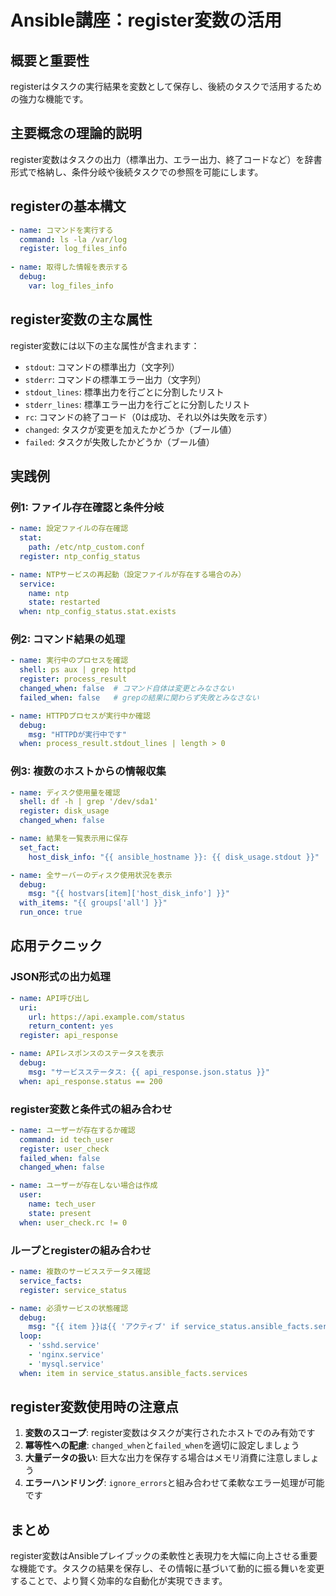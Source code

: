 # Ansible講座：register変数の活用

## 概要と重要性
registerはタスクの実行結果を変数として保存し、後続のタスクで活用するための強力な機能です。

## 主要概念の理論的説明
register変数はタスクの出力（標準出力、エラー出力、終了コードなど）を辞書形式で格納し、条件分岐や後続タスクでの参照を可能にします。

## registerの基本構文

```yaml
- name: コマンドを実行する
  command: ls -la /var/log
  register: log_files_info
  
- name: 取得した情報を表示する
  debug:
    var: log_files_info
```

## register変数の主な属性

register変数には以下の主な属性が含まれます：

- `stdout`: コマンドの標準出力（文字列）
- `stderr`: コマンドの標準エラー出力（文字列）
- `stdout_lines`: 標準出力を行ごとに分割したリスト
- `stderr_lines`: 標準エラー出力を行ごとに分割したリスト
- `rc`: コマンドの終了コード（0は成功、それ以外は失敗を示す）
- `changed`: タスクが変更を加えたかどうか（ブール値）
- `failed`: タスクが失敗したかどうか（ブール値）

## 実践例

### 例1: ファイル存在確認と条件分岐

```yaml
- name: 設定ファイルの存在確認
  stat:
    path: /etc/ntp_custom.conf
  register: ntp_config_status

- name: NTPサービスの再起動（設定ファイルが存在する場合のみ）
  service:
    name: ntp
    state: restarted
  when: ntp_config_status.stat.exists
```

### 例2: コマンド結果の処理

```yaml
- name: 実行中のプロセスを確認
  shell: ps aux | grep httpd
  register: process_result
  changed_when: false  # コマンド自体は変更とみなさない
  failed_when: false   # grepの結果に関わらず失敗とみなさない

- name: HTTPDプロセスが実行中か確認
  debug:
    msg: "HTTPDが実行中です"
  when: process_result.stdout_lines | length > 0
```

### 例3: 複数のホストからの情報収集

```yaml
- name: ディスク使用量を確認
  shell: df -h | grep '/dev/sda1'
  register: disk_usage
  changed_when: false

- name: 結果を一覧表示用に保存
  set_fact:
    host_disk_info: "{{ ansible_hostname }}: {{ disk_usage.stdout }}"

- name: 全サーバーのディスク使用状況を表示
  debug:
    msg: "{{ hostvars[item]['host_disk_info'] }}"
  with_items: "{{ groups['all'] }}"
  run_once: true
```

## 応用テクニック

### JSON形式の出力処理

```yaml
- name: API呼び出し
  uri:
    url: https://api.example.com/status
    return_content: yes
  register: api_response

- name: APIレスポンスのステータスを表示
  debug:
    msg: "サービスステータス: {{ api_response.json.status }}"
  when: api_response.status == 200
```

### register変数と条件式の組み合わせ

```yaml
- name: ユーザーが存在するか確認
  command: id tech_user
  register: user_check
  failed_when: false
  changed_when: false

- name: ユーザーが存在しない場合は作成
  user:
    name: tech_user
    state: present
  when: user_check.rc != 0
```

### ループとregisterの組み合わせ

```yaml
- name: 複数のサービスステータス確認
  service_facts:
  register: service_status

- name: 必須サービスの状態確認
  debug:
    msg: "{{ item }}は{{ 'アクティブ' if service_status.ansible_facts.services[item]['state'] == 'running' else '停止中' }}です"
  loop:
    - 'sshd.service'
    - 'nginx.service'
    - 'mysql.service'
  when: item in service_status.ansible_facts.services
```

## register変数使用時の注意点

1. **変数のスコープ**: register変数はタスクが実行されたホストでのみ有効です
2. **冪等性への配慮**: `changed_when`と`failed_when`を適切に設定しましょう
3. **大量データの扱い**: 巨大な出力を保存する場合はメモリ消費に注意しましょう
4. **エラーハンドリング**: `ignore_errors`と組み合わせて柔軟なエラー処理が可能です

## まとめ

register変数はAnsibleプレイブックの柔軟性と表現力を大幅に向上させる重要な機能です。タスクの結果を保存し、その情報に基づいて動的に振る舞いを変更することで、より賢く効率的な自動化が実現できます。
